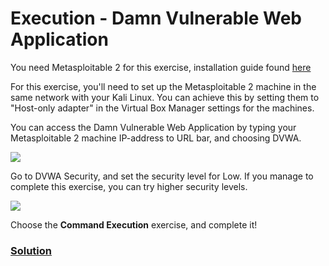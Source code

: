 # Execution - Damn Vulnerable Web Application

You need Metasploitable 2 for this exercise, installation guide found [here](https://github.com/tonikerttula/APE/blob/main/installs/metasploitable2installation.md)

For this exercise, you'll need to set up the Metasploitable 2 machine in the same network with your Kali Linux. You can achieve this by setting them to "Host-only adapter" in the Virtual Box Manager settings for the machines.

You can access the Damn Vulnerable Web Application by typing your Metasploitable 2 machine IP-address to URL bar, and choosing DVWA.

![](https://tonikerttula.files.wordpress.com/2021/11/image-15.png)

Go to DVWA Security, and set the security level for Low. If you manage to complete this exercise, you can try higher security levels.

![](https://tonikerttula.files.wordpress.com/2021/11/image-16.png)

Choose the __Command Execution__ exercise, and complete it!

### [Solution](https://github.com/tonikerttula/APE/blob/main/solutions/dvwasolution.md)

